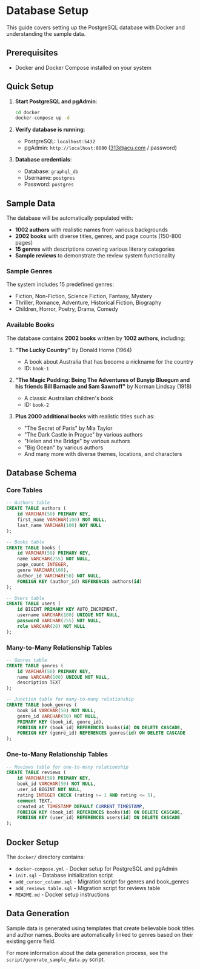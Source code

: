 # Database Setup

This guide covers setting up the PostgreSQL database with Docker and understanding the sample data.

## Prerequisites

- Docker and Docker Compose installed on your system

## Quick Setup

1. **Start PostgreSQL and pgAdmin**:
   ```bash
   cd docker
   docker-compose up -d
   ```

2. **Verify database is running**:
   - PostgreSQL: `localhost:5432`
   - pgAdmin: `http://localhost:8080` (313@acu.com / password)

3. **Database credentials**:
   - Database: `graphql_db`
   - Username: `postgres`
   - Password: `postgres`

## Sample Data

The database will be automatically populated with:

- **1002 authors** with realistic names from various backgrounds
- **2002 books** with diverse titles, genres, and page counts (150-800 pages)
- **15 genres** with descriptions covering various literary categories
- **Sample reviews** to demonstrate the review system functionality

### Sample Genres

The system includes 15 predefined genres:
- Fiction, Non-Fiction, Science Fiction, Fantasy, Mystery
- Thriller, Romance, Adventure, Historical Fiction, Biography
- Children, Horror, Poetry, Drama, Comedy

### Available Books

The database contains **2002 books** written by **1002 authors**, including:

1. **"The Lucky Country"** by Donald Horne (1964)
   - A book about Australia that has become a nickname for the country
   - ID: `book-1`

2. **"The Magic Pudding: Being The Adventures of Bunyip Bluegum and his friends Bill Barnacle and Sam Sawnoff"** by Norman Lindsay (1918)
   - A classic Australian children's book
   - ID: `book-2`

3. **Plus 2000 additional books** with realistic titles such as:
   - "The Secret of Paris" by Mia Taylor
   - "The Dark Castle in Prague" by various authors
   - "Helen and the Bridge" by various authors
   - "Big Ocean" by various authors
   - And many more with diverse themes, locations, and characters

## Database Schema

### Core Tables

```sql
-- Authors table
CREATE TABLE authors (
    id VARCHAR(50) PRIMARY KEY,
    first_name VARCHAR(100) NOT NULL,
    last_name VARCHAR(100) NOT NULL
);

-- Books table
CREATE TABLE books (
    id VARCHAR(50) PRIMARY KEY,
    name VARCHAR(255) NOT NULL,
    page_count INTEGER,
    genre VARCHAR(100),
    author_id VARCHAR(50) NOT NULL,
    FOREIGN KEY (author_id) REFERENCES authors(id)
);

-- Users table
CREATE TABLE users (
    id BIGINT PRIMARY KEY AUTO_INCREMENT,
    username VARCHAR(100) UNIQUE NOT NULL,
    password VARCHAR(255) NOT NULL,
    role VARCHAR(20) NOT NULL
);
```

### Many-to-Many Relationship Tables

```sql
-- Genres table
CREATE TABLE genres (
    id VARCHAR(50) PRIMARY KEY,
    name VARCHAR(100) UNIQUE NOT NULL,
    description TEXT
);

-- Junction table for many-to-many relationship
CREATE TABLE book_genres (
    book_id VARCHAR(50) NOT NULL,
    genre_id VARCHAR(50) NOT NULL,
    PRIMARY KEY (book_id, genre_id),
    FOREIGN KEY (book_id) REFERENCES books(id) ON DELETE CASCADE,
    FOREIGN KEY (genre_id) REFERENCES genres(id) ON DELETE CASCADE
);
```

### One-to-Many Relationship Tables

```sql
-- Reviews table for one-to-many relationship
CREATE TABLE reviews (
    id VARCHAR(50) PRIMARY KEY,
    book_id VARCHAR(50) NOT NULL,
    user_id BIGINT NOT NULL,
    rating INTEGER CHECK (rating >= 1 AND rating <= 5),
    comment TEXT,
    created_at TIMESTAMP DEFAULT CURRENT_TIMESTAMP,
    FOREIGN KEY (book_id) REFERENCES books(id) ON DELETE CASCADE,
    FOREIGN KEY (user_id) REFERENCES users(id) ON DELETE CASCADE
);
```

## Docker Setup

The `docker/` directory contains:

- `docker-compose.yml` - Docker setup for PostgreSQL and pgAdmin
- `init.sql` - Database initialization script
- `add_cursor_column.sql` - Migration script for genres and book_genres
- `add_reviews_table.sql` - Migration script for reviews table
- `README.md` - Docker setup instructions

## Data Generation

Sample data is generated using templates that create believable book titles and author names. Books are automatically linked to genres based on their existing genre field.

For more information about the data generation process, see the `script/generate_sample_data.py` script.
```

